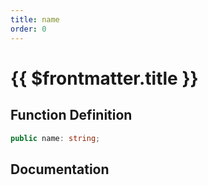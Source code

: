 ```yaml
---
title: name
order: 0
---
```


# {{ $frontmatter.title }}

## Function Definition

```ts
public name: string;
```

## Documentation

<!--@include: ./parts/name.md-->
